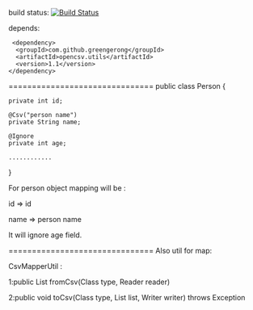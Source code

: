 build status: [![Build Status](https://travis-ci.org/greengerong/opencsv-utils.png?branch=master)](https://travis-ci.org/greengerong/opencsv-utils)

depends:

     <dependency>
      <groupId>com.github.greengerong</groupId>
      <artifactId>opencsv.utils</artifactId>
      <version>1.1</version>
    </dependency>
===============================
public class Person {

    private int id;

    @Csv("person name")
    private String name;

    @Ignore
    private int age;

    ............
 }

 For person object mapping will be :

 id  => id

 name => person name

 It will ignore age field.

 ===============================
Also util for map:

 CsvMapperUtil :

 1:public <T> List<T> fromCsv(Class<T> type, Reader reader)

 2:public <T> void toCsv(Class<T> type, List<T> list, Writer writer) throws Exception
